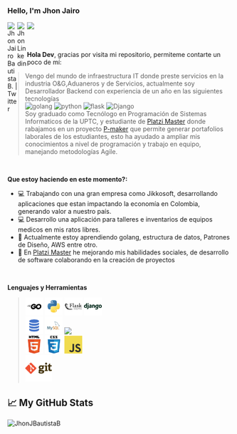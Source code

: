 ### Hello, I'm Jhon Jairo
<a href="https://twitter.com/jhonjbautistab" target="_blank">
  <img align="left" alt="Jhon Jairo Bautista B. | Twitter" width="22px" src="https://cdn.jsdelivr.net/npm/simple-icons@v3/icons/twitter.svg" />
</a>
<a href="https://www.linkedin.com/in/jhonjbautistab/" target="_blank">
  <img align="left" alt="Jhon Linkedin" width="22px" src="https://cdn.jsdelivr.net/npm/simple-icons@v3/icons/linkedin.svg" />
</a>

![](https://visitor-badge.glitch.me/badge?page_id=JhonJBautistaB)

<br />

**Hola Dev**, gracias por visita mi repositorio, permiteme contarte un poco de mí: 
<br />
> Vengo del mundo de infraestructura IT donde preste servicios en la industria O&G,Aduaneros y de Servicios, actualmente soy Desarrollador Backend con experiencia de un año en las siguientes tecnologías <br />
> ![golang](https://img.shields.io/badge/1.15.-Golang-53D2F5?style=for-the-badge&logo=go&logoColor=white)
> ![python](https://img.shields.io/badge/3.8-Python-306998?style=for-the-badge&logo=python&logoColor=white)
> ![flask](https://img.shields.io/badge/1.1.2-Flask-FFD43B?style=for-the-badge&logo=Flask&logoColor=white)
> ![Django](https://img.shields.io/badge/3.1.4-Django-092E20?style=for-the-badge&logo=Django&logoColor=white)<br />
>Soy graduado como Tecnólogo en Programación de Sistemas Informaticos de la UPTC, y estudiante de [Platzi Master](https://platzi.com/blog/que-es-platzi-master/) donde rabajamos en un proyecto [P-maker](http://p-maker.vercel.app/) que permite generar portafolios laborales de los estudiantes, esto ha ayudado a ampliar mis conocimientos a nivel de programación y trabajo en equipo, manejando metodologías Agile.

<br />

**Que estoy haciendo en este momento?:**
- 💻 Trabajando con una gran empresa como Jikkosoft, desarrollando aplicaciones que estan impactando la economía en Colombia, generando valor a nuestro país.
- 💻 Desarrollo una aplicación para talleres e inventarios de equipos medicos en mis ratos libres.
- 🌱 Actualmente estoy aprendiendo golang, estructura de datos, Patrones de Diseño, AWS entre otro. 
- 📕 En [Platzi Master](https://platzi.com/blog/que-es-platzi-master/) he mejorando mis habilidades sociales, de desarrollo de software colaborando en la creación de proyectos

<br />

**Lenguajes y Herramientas**  
> <code><img height="40" src="https://raw.githubusercontent.com/github/explore/80688e429a7d4ef2fca1e82350fe8e3517d3494d/topics/go/go.png"></code>
> <code><img height="40" src="https://raw.githubusercontent.com/github/explore/80688e429a7d4ef2fca1e82350fe8e3517d3494d/topics/python/python.png"></code>
> <code><img height="40" src="https://raw.githubusercontent.com/github/explore/80688e429a7d4ef2fca1e82350fe8e3517d3494d/topics/flask/flask.png"></code>
> <code><img height="40" src="https://raw.githubusercontent.com/github/explore/80688e429a7d4ef2fca1e82350fe8e3517d3494d/topics/django/django.png"></code><br/>
> <code><img height="40" src="https://raw.githubusercontent.com/github/explore/80688e429a7d4ef2fca1e82350fe8e3517d3494d/topics/sql/sql.png"></code>
> <code><img height="40" src="https://raw.githubusercontent.com/github/explore/80688e429a7d4ef2fca1e82350fe8e3517d3494d/topics/mysql/mysql.png"></code>
> <code><img height="40" src="https://cdn.jsdelivr.net/npm/simple-icons@v3/icons/mongodb.svg"></code><br/>
> <code><img height="40" src="https://raw.githubusercontent.com/github/explore/80688e429a7d4ef2fca1e82350fe8e3517d3494d/topics/html/html.png"></code>
> <code><img height="40" src="https://raw.githubusercontent.com/github/explore/80688e429a7d4ef2fca1e82350fe8e3517d3494d/topics/css/css.png"></code>
> <code><img height="40" src="https://raw.githubusercontent.com/github/explore/80688e429a7d4ef2fca1e82350fe8e3517d3494d/topics/javascript/javascript.png"></code><br/>
> <code><img height="60" src="https://raw.githubusercontent.com/github/explore/80688e429a7d4ef2fca1e82350fe8e3517d3494d/topics/git/git.png"></code><br />

## 📈 My GitHub Stats

<p align="left"> <img src="https://github-readme-stats.vercel.app/api?username=jhonjbautistab&show_icons=true&theme=gotham" alt="JhonJBautistaB" />
